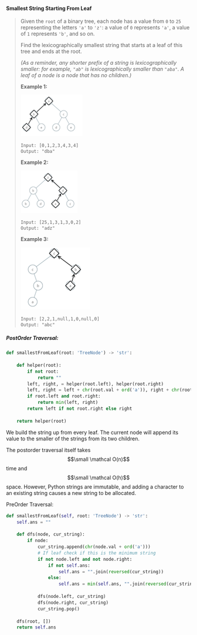 #### Smallest String Starting From Leaf

> Given the `root` of a binary tree, each node has a value from `0` to `25` representing the letters `'a'` to `'z'`: a value of `0` represents `'a'`, a value of `1` represents `'b'`, and so on.
>
> Find the lexicographically smallest string that starts at a leaf of this tree and ends at the root.
>
> _\(As a reminder, any shorter prefix of a string is lexicographically smaller: for example, _`"ab"`_ is lexicographically smaller than _`"aba"`_.  A leaf of a node is a node that has no children.\)_
>
> **Example 1:**
>
> ![](/assets/string_starting_from_leaf_example1.png)
>
> ```
> Input: [0,1,2,3,4,3,4]
> Output: "dba"
> ```
>
> **Example 2:**
>
> ![](/assets/string_start_from_leaf_example2.png)
>
> ```
> Input: [25,1,3,1,3,0,2]
> Output: "adz"
> ```
>
> **Example 3:**
>
> ![](/assets/string_from_leaf_example2.png)
>
> ```
> Input: [2,2,1,null,1,0,null,0]
> Output: "abc"
> ```

##### PostOrder Traversal:

```py
def smallestFromLeaf(root: 'TreeNode') -> 'str':

    def helper(root):
        if not root:
            return ""
        left, right, = helper(root.left), helper(root.right)
        left, right = left + chr(root.val + ord('a')), right + chr(root.val + ord('a'))
        if root.left and root.right:
            return min(left, right)
        return left if not root.right else right

    return helper(root)
```

We build the string up from every leaf. The current node will append its value to the smaller of the strings from its two children.

The postorder traversal itself takes $$\small \mathcal O(n)$$ time and $$\small \mathcal O(h)$$ space. However, Python strings are immutable, and adding a character to an existing string causes a new string to be allocated. 

PreOrder Traversal:

```py
def smallestFromLeaf(self, root: 'TreeNode') -> 'str':
    self.ans = ""
    
    def dfs(node, cur_string):
        if node:
            cur_string.append(chr(node.val + ord('a')))
            # If leaf check if this is the minimum string
            if not node.left and not node.right:
                if not self.ans:
                    self.ans = "".join(reversed(cur_string))
                else:
                    self.ans = min(self.ans, "".join(reversed(cur_string)))
            
            dfs(node.left, cur_string)
            dfs(node.right, cur_string)
            cur_string.pop()
        
    dfs(root, [])
    return self.ans
```



